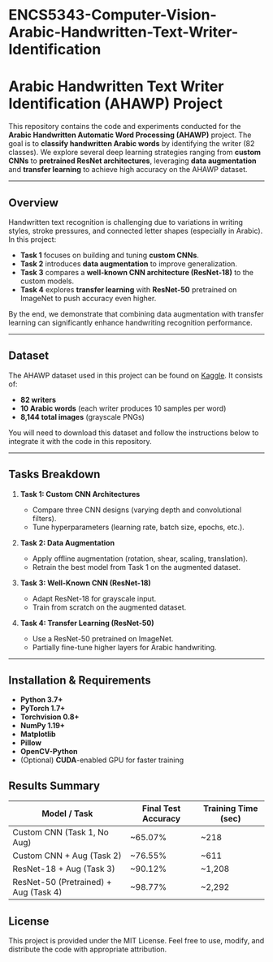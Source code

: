 # ENCS5343-Computer-Vision-Arabic-Handwritten-Text-Writer-Identification

# Arabic Handwritten Text Writer Identification (AHAWP) Project

This repository contains the code and experiments conducted for the **Arabic Handwritten Automatic Word Processing (AHAWP)** project. The goal is to **classify handwritten Arabic words** by identifying the writer (82 classes). We explore several deep learning strategies ranging from **custom CNNs** to **pretrained ResNet architectures**, leveraging **data augmentation** and **transfer learning** to achieve high accuracy on the AHAWP dataset.

---


## Overview
Handwritten text recognition is challenging due to variations in writing styles, stroke pressures, and connected letter shapes (especially in Arabic). In this project:
- **Task 1** focuses on building and tuning **custom CNNs**.
- **Task 2** introduces **data augmentation** to improve generalization.
- **Task 3** compares a **well-known CNN architecture (ResNet-18)** to the custom models.
- **Task 4** explores **transfer learning** with **ResNet-50** pretrained on ImageNet to push accuracy even higher.

By the end, we demonstrate that combining data augmentation with transfer learning can significantly enhance handwriting recognition performance.

---

## Dataset
The AHAWP dataset used in this project can be found on [Kaggle](https://www.kaggle.com/datasets/m7mdodeh/isolated-words-per-user/). It consists of:
- **82 writers**  
- **10 Arabic words** (each writer produces 10 samples per word)  
- **8,144 total images** (grayscale PNGs)

You will need to download this dataset and follow the instructions below to integrate it with the code in this repository.

---

## Tasks Breakdown
1. **Task 1: Custom CNN Architectures**  
   - Compare three CNN designs (varying depth and convolutional filters).  
   - Tune hyperparameters (learning rate, batch size, epochs, etc.).  

2. **Task 2: Data Augmentation**  
   - Apply offline augmentation (rotation, shear, scaling, translation).  
   - Retrain the best model from Task 1 on the augmented dataset.  

3. **Task 3: Well-Known CNN (ResNet-18)**  
   - Adapt ResNet-18 for grayscale input.  
   - Train from scratch on the augmented dataset.  

4. **Task 4: Transfer Learning (ResNet-50)**  
   - Use a ResNet-50 pretrained on ImageNet.  
   - Partially fine-tune higher layers for Arabic handwriting.  

---

## Installation & Requirements
- **Python 3.7+**
- **PyTorch 1.7+**
- **Torchvision 0.8+**
- **NumPy 1.19+**
- **Matplotlib**
- **Pillow**
- **OpenCV-Python**  
- (Optional) **CUDA**-enabled GPU for faster training


## Results Summary
| **Model / Task**                     | **Final Test Accuracy** | **Training Time (sec)** |
|--------------------------------------|--------------------------|--------------------------|
| Custom CNN (Task 1, No Aug)          | ~65.07%                 | ~218                    |
| Custom CNN + Aug (Task 2)            | ~76.55%                 | ~611                    |
| ResNet-18 + Aug (Task 3)             | ~90.12%                 | ~1,208                  |
| ResNet-50 (Pretrained) + Aug (Task 4)| ~98.77%                 | ~2,292                  |


## License
This project is provided under the MIT License. Feel free to use, modify, and distribute the code with appropriate attribution.

